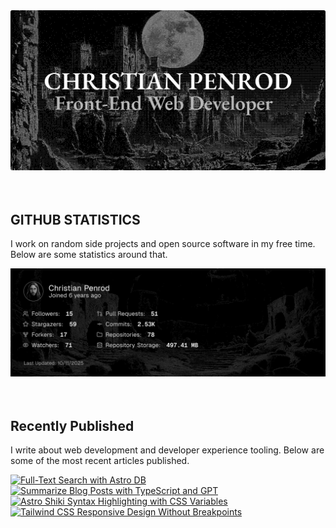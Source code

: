 
<picture>
  <source media="(prefers-color-scheme: dark)" srcset="assets/banner.dark.png?v=7d7a50cc-22ef-43e1-8b97-a2c28a89c379" width="843px" />
  <source media="(prefers-color-scheme: light)" srcset="assets/banner.light.png?v=7d7a50cc-22ef-43e1-8b97-a2c28a89c379" width="843px" />
  <img src="assets/banner.dark.png?v=7d7a50cc-22ef-43e1-8b97-a2c28a89c379" alt="Banner" width="843px" />
</picture>
<br />
<br />
<br />
<h2>GITHUB STATISTICS</h2>
<p>I work on random side projects and open source software in my free time. Below are some statistics around that.</p>
<picture>
  <source media="(prefers-color-scheme: dark)" srcset="assets/statistics.dark.png?v=7d7a50cc-22ef-43e1-8b97-a2c28a89c379" width="843px" />
  <source media="(prefers-color-scheme: light)" srcset="assets/statistics.light.png?v=7d7a50cc-22ef-43e1-8b97-a2c28a89c379" width="843px" />
  <img src="assets/statistics.dark.png?v=7d7a50cc-22ef-43e1-8b97-a2c28a89c379" alt="Github Statistics" width="843px" />
</picture>
<br />
<br />
<br />
<h2>Recently Published</h2>
<p>I write about web development and developer experience tooling. Below are some of the most recent articles published.</p>
<a href="https://christianpenrod.com/blog/full-text-search-with-astro-db"><img src="https://christianpenrod.com/blog/full-text-search-with-astro-db.png?v=7d7a50cc-22ef-43e1-8b97-a2c28a89c379" alt="Full-Text Search with Astro DB" width="421px" /></a>
<a href="https://christianpenrod.com/blog/summarize-blog-posts-with-typescript-and-gpt"><img src="https://christianpenrod.com/blog/summarize-blog-posts-with-typescript-and-gpt.png?v=7d7a50cc-22ef-43e1-8b97-a2c28a89c379" alt="Summarize Blog Posts with TypeScript and GPT" width="421px" /></a>
<a href="https://christianpenrod.com/blog/astro-shiki-syntax-highlighting-with-css-variables"><img src="https://christianpenrod.com/blog/astro-shiki-syntax-highlighting-with-css-variables.png?v=7d7a50cc-22ef-43e1-8b97-a2c28a89c379" alt="Astro Shiki Syntax Highlighting with CSS Variables" width="421px" /></a>
<a href="https://christianpenrod.com/blog/tailwindcss-responsive-design-without-breakpoints"><img src="https://christianpenrod.com/blog/tailwindcss-responsive-design-without-breakpoints.png?v=7d7a50cc-22ef-43e1-8b97-a2c28a89c379" alt="Tailwind CSS Responsive Design Without Breakpoints" width="421px" /></a>
